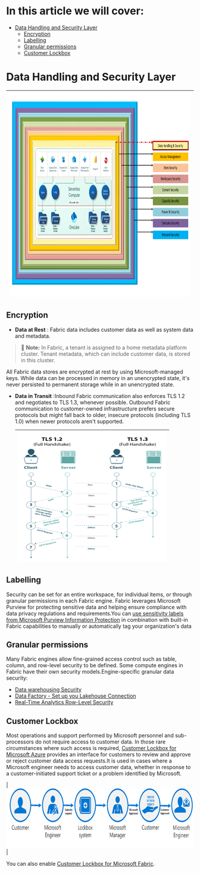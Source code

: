 # In this article we will cover:

* [Data Handling and Security Layer](#data-handling-and-security-layer)
  * [Encryption](#encryption)
  * [Labelling](#labelling)
  * [Granular permissions](#granular-permissions)
  * [Customer Lockbox](#customer-lockbox)

# Data Handling and Security Layer

|<img src='/Assests/Security/Media/DataLayer.PNG' width='1000' height='550'>|
| ----------- | 

## Encryption

* **Data at Rest** : Fabric data includes customer data as well as system data and metadata.

> :memo: **Note:** In Fabric, a tenant is assigned to a home metadata platform cluster. Tenant metadata, which can include customer data, is stored in this cluster.

All Fabric data stores are encrypted at rest by using Microsoft-managed keys. While data can be processed in memory in an unencrypted state, it's never persisted to permanent storage while in an unencrypted state.

* **Data in Transit** :Inbound Fabric communication also enforces TLS 1.2 and negotiates to TLS 1.3, whenever possible. Outbound Fabric communication to customer-owned infrastructure prefers secure protocols but might fall back to older, insecure protocols (including TLS 1.0) when newer protocols aren't supported.

    |<img src='/Assests/Security/Media/TLSHandshake.PNG' width='400' height='350'>|
    | ----------- |

## Labelling

Security can be set for an entire workspace, for individual items, or through granular permissions in each Fabric engine. Fabric leverages Microsoft Purview for protecting sensitive data and helping ensure compliance with data privacy regulations and requirements.You can [use sensitivity labels from Microsoft Purview Information Protection](https://learn.microsoft.com/abric/get-started/apply-sensitivity-labels#apply-a-label) in combination with built-in Fabric capabilities to manually or automatically tag your organization's data

## Granular permissions

Many Fabric engines allow fine-grained access control such as table, column, and row-level security to be defined. Some compute engines in Fabric have their own security models.Engine-specific granular data security:

* [Data warehousing Security](https://learn.microsoft.com/fabric/data-warehouse/security)
* [Data Factory - Set up you Lakehouse Connection](https://learn.microsoft.com/fabric/data-factory/connector-lakehouse-overview)
* [Real-Time Analytics Row-Level Security](https://learn.microsoft.com/azure/data-explorer/kusto/management/row-level-security-policy)

## Customer Lockbox

Most operations and support performed by Microsoft personnel and sub-processors do not require access to customer data. In those rare circumstances where such access is required, [Customer Lockbox for Microsoft Azure](https://learn.microsoft.com/training/modules/m365-compliance-insider-manage-customer-lockbox/) provides an interface for customers to review and approve or reject customer data access requests.It is used in cases where a Microsoft engineer needs to access customer data, whether in response to a customer-initiated support ticket or a problem identified by Microsoft.

 |<img src='/Assests/Security/Media/CustomerLockboxWorkflow.png' width='800' height='160'>|

You can also enable [Customer Lockbox for Microsoft Fabric](https://learn.microsoft.com/fabric/security/security-lockbox#enable-customer-lockbox-for-microsoft-fabric).